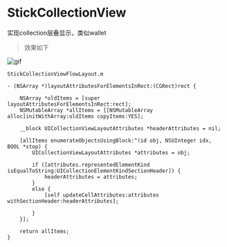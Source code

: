 # StickCollectionView
实现collection层叠显示，类似wallet

>效果如下

![gif](https://github.com/RanYeee/StickCollectionView/blob/master/screenshots/Untitled.gif)

```StickCollectionViewFlowLayout.m```

```
- (NSArray *)layoutAttributesForElementsInRect:(CGRect)rect {
    
    NSArray *oldItems = [super layoutAttributesForElementsInRect:rect];
    NSMutableArray *allItems = [[NSMutableArray alloc]initWithArray:oldItems copyItems:YES];
    
    __block UICollectionViewLayoutAttributes *headerAttributes = nil;
    
    [allItems enumerateObjectsUsingBlock:^(id obj, NSUInteger idx, BOOL *stop) {
        UICollectionViewLayoutAttributes *attributes = obj;
        
        if ([attributes.representedElementKind isEqualToString:UICollectionElementKindSectionHeader]) {
            headerAttributes = attributes;
        }
        else {
            [self updateCellAttributes:attributes withSectionHeader:headerAttributes];
            
        }
    }];
    
    return allItems;
}

```
